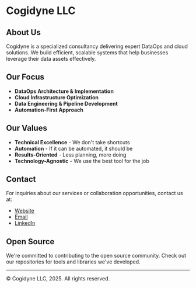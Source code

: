 # Cogidyne LLC

## About Us
Cogidyne is a specialized consultancy delivering expert DataOps and cloud solutions. We build efficient, scalable systems that help businesses leverage their data assets effectively.

## Our Focus
- **DataOps Architecture & Implementation**
- **Cloud Infrastructure Optimization**
- **Data Engineering & Pipeline Development**
- **Automation-First Approach**

## Our Values
- **Technical Excellence** - We don't take shortcuts
- **Automation** - If it can be automated, it should be
- **Results-Oriented** - Less planning, more doing
- **Technology-Agnostic** - We use the best tool for the job

## Contact
For inquiries about our services or collaboration opportunities, contact us at:
- [Website](https://cogidyne.com)
- [Email](mailto:info@cogidyne.com)
- [LinkedIn](https://linkedin.com/company/cogidyne)

## Open Source
We're committed to contributing to the open source community. Check out our repositories for tools and libraries we've developed.

---

© Cogidyne LLC, 2025. All rights reserved.
